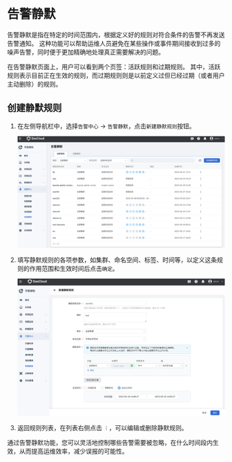 # 告警静默

告警静默是指在特定的时间范围内，根据定义好的规则对符合条件的告警不再发送告警通知。
这种功能可以帮助运维人员避免在某些操作或事件期间接收到过多的噪声告警，同时便于更加精确地处理真正需要解决的问题。

在告警静默页面上，用户可以看到两个页签：活跃规则和过期规则。
其中，活跃规则表示目前正在生效的规则，而过期规则则是以前定义过但已经过期（或者用户主动删除）的规则。

## 创建静默规则

1. 在左侧导航栏中，选择`告警中心` -> `告警静默`，点击`新建静默规则`按钮。

    ![点击按钮](../../images/silent01.png)

2. 填写静默规则的各项参数，如集群、命名空间、标签、时间等，以定义这条规则的作用范围和生效时间后点击`确定`。

    ![静默规则](../../images/silent02.png)

3. 返回规则列表，在列表右侧点击 `︙`，可以编辑或删除静默规则。

通过告警静默功能，您可以灵活地控制哪些告警需要被忽略，在什么时间段内生效，从而提高运维效率，减少误报的可能性。
